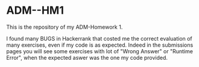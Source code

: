 # ADM--HM1

This is the repository of my ADM-Homework 1.

I found many BUGS in Hackerrank that costed me the correct evaluation of many exercises, even if my code is as expected. Indeed in the submissions pages you will see some exercises with lot of "Wrong Answer" or "Runtime Error", when the expected aswer was the one my code provided.
